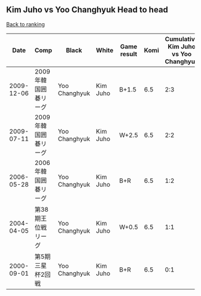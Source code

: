 ## Kim Juho vs Yoo Changhyuk Head to head

[Back to ranking](../../index.md)




| **Date** | **Comp** | **Black** | **White** | **Game result** | **Komi** | **Cumulative Kim Juho vs Yoo Changhyuk** | **Kim Juho streak** | **Yoo Changhyuk streak** | 
| --- | --- | --- | --- | --- | --- | --- | --- | --- |
| 2009-12-06 | 2009年韓国囲碁リーグ | Yoo Changhyuk | Kim Juho | B+1.5 | 6.5 | 2:3 | 0 | 1 | 
| 2009-07-11 | 2009年韓国囲碁リーグ | Yoo Changhyuk | Kim Juho | W+2.5 | 6.5 | 2:2 | 1 | 0 | 
| 2006-05-28 | 2006年韓国囲碁リーグ | Yoo Changhyuk | Kim Juho | B+R | 6.5 | 1:2 | 0 | 1 | 
| 2004-04-05 | 第38期王位戦リーグ | Yoo Changhyuk | Kim Juho | W+0.5 | 6.5 | 1:1 | 1 | 0 | 
| 2000-09-01 | 第5期三星杯2回戦 | Yoo Changhyuk | Kim Juho | B+R | 6.5 | 0:1 | 0 | 1 |




